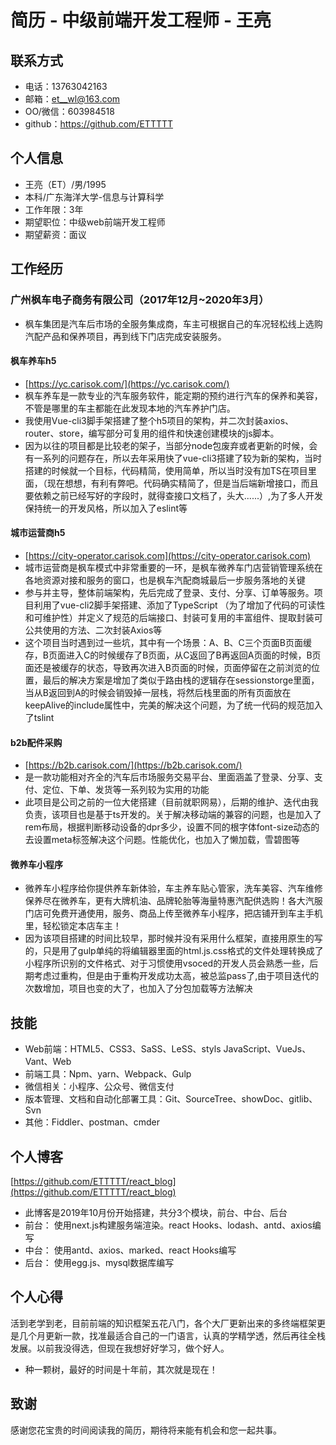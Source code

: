 #  **简历 - 中级前端开发工程师 - 王亮**

## **联系方式**

 - 电话：13763042163
 - 邮箱：et__wl@163.com
 - OO/微信：603984518
 - github：https://github.com/ETTTTT

## **个人信息**

- 王亮（ET）/男/1995
- 本科/广东海洋大学-信息与计算科学
- 工作年限：3年
- 期望职位：中级web前端开发工程师
- 期望薪资：面议

## **工作经历**

### **广州枫车电子商务有限公司（2017年12月~2020年3月）**


- 枫车集团是汽车后市场的全服务集成商，车主可根据自己的车况轻松线上选购汽配产品和保养项目，再到线下门店完成安装服务。

#### 枫车养车h5

- [https://yc.carisok.com/](https://yc.carisok.com/)
- 枫车养车是一款专业的汽车服务软件，能定期的预约进行汽车的保养和美容，不管是哪里的车主都能在此发现本地的汽车养护门店。
- 我使用Vue-cli3脚手架搭建了整个h5项目的架构，并二次封装axios、router、store，编写部分可复用的组件和快速创建模块的js脚本。
- 因为以往的项目都是比较老的架子，当部分node包废弃或者更新的时候，会有一系列的问题存在，所以去年采用快了vue-cli3搭建了较为新的架构，当时搭建的时候就一个目标，代码精简，使用简单，所以当时没有加TS在项目里面，（现在想想，有利有弊吧。代码确实精简了，但是当后端新增接口，而且要依赖之前已经写好的字段时，就得查接口文档了，头大......）,为了多人开发保持统一的开发风格，所以加入了eslint等

#### 城市运营商h5


- [https://city-operator.carisok.com](https://city-operator.carisok.com)
- 城市运营商是枫车模式中非常重要的一环，是枫车微养车门店营销管理系统在各地资源对接和服务的窗口，也是枫车汽配商城最后一步服务落地的关键
- 参与并主导，整体前端架构，先后完成了登录、支付、分享、订单等服务。项目利用了vue-cli2脚手架搭建、添加了TypeScript （为了增加了代码的可读性和可维护性）并定义了规范的后端接口、封装可复用的丰富组件、提取封装可公共使用的方法、二次封装Axios等
- 这个项目当时遇到过一些坑，其中有一个场景：A、B、C三个页面B页面缓存，B页面进入C的时候缓存了B页面，从C返回了B再返回A页面的时候，B页面还是被缓存的状态，导致再次进入B页面的时候，页面停留在之前浏览的位置，最后的解决方案是增加了类似于路由栈的逻辑存在sessionstorge里面，当从B返回到A的时候会销毁掉一层栈，将然后栈里面的所有页面放在keepAlive的include属性中，完美的解决这个问题，为了统一代码的规范加入了tslint


#### b2b配件采购

- [https://b2b.carisok.com/](https://b2b.carisok.com/)
- 是一款功能相对齐全的汽车后市场服务交易平台、里面涵盖了登录、分享、支付、定位、下单、发货等一系列较为实用的功能
- 此项目是公司之前的一位大佬搭建（目前就职网易），后期的维护、迭代由我负责，该项目也是基于ts开发的。关于解决移动端的兼容的问题，也是加入了rem布局，根据判断移动设备的dpr多少，设置不同的根字体font-size动态的去设置meta标签解决这个问题。性能优化，也加入了懒加载，雪碧图等


#### 微养车小程序

- 微养车小程序给你提供养车新体验，车主养车贴心管家，洗车美容、汽车维修保养尽在微养车，更有大牌机油、品牌轮胎等海量特惠汽配供选购！各大汽服门店可免费开通使用，服务、商品上传至微养车小程序，把店铺开到车主手机里，轻松锁定本店车主！
- 因为该项目搭建的时间比较早，那时候并没有采用什么框架，直接用原生的写的，只是用了gulp单纯的将编辑器里面的html.js.css格式的文件处理转换成了小程序所识别的文件格式、对于习惯使用vsoced的开发人员会熟悉一些，后期考虑过重构，但是由于重构开发成功太高，被总监pass了,由于项目迭代的次数增加，项目也变的大了，也加入了分包加载等方法解决

## **技能**

- Web前端：HTML5、CSS3、SaSS、LeSS、styls JavaScript、VueJs、Vant、Web
- 前端工具：Npm、yarn、Webpack、Gulp
- 微信相关：小程序、公众号、微信支付
- 版本管理、文档和自动化部署工具：Git、SourceTree、showDoc、gitlib、Svn
- 其他：Fiddler、postman、cmder

## 个人博客

[https://github.com/ETTTTT/react_blog](https://github.com/ETTTTT/react_blog)
- 此博客是2019年10月份开始搭建，共分3个模块，前台、中台、后台
- 前台：
 使用next.js构建服务端渲染。react Hooks、lodash、antd、axios编写
- 中台：
 使用antd、axios、marked、react Hooks编写
- 后台：
 使用egg.js、mysql数据库编写



## 个人心得
活到老学到老，目前前端的知识框架五花八门，各个大厂更新出来的多终端框架更是几个月更新一款，找准最适合自己的一门语言，认真的学精学透，然后再往全栈发展。以前我没得选，但现在我想好好学习，做个好人。
- 种一颗树，最好的时间是十年前，其次就是现在！

## **致谢**

感谢您花宝贵的时间阅读我的简历，期待将来能有机会和您一起共事。
